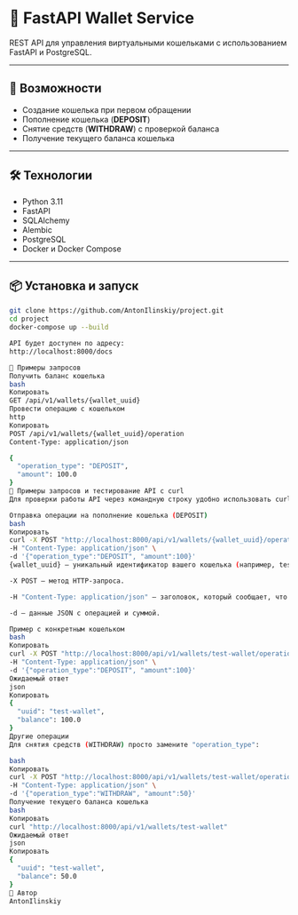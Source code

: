 # 💼 FastAPI Wallet Service

REST API для управления виртуальными кошельками с использованием FastAPI и PostgreSQL.

---

## 🚀 Возможности

- Создание кошелька при первом обращении
- Пополнение кошелька (**DEPOSIT**)
- Снятие средств (**WITHDRAW**) с проверкой баланса
- Получение текущего баланса кошелька

---

## 🛠 Технологии

- Python 3.11
- FastAPI
- SQLAlchemy
- Alembic
- PostgreSQL
- Docker и Docker Compose

---

## 📦 Установка и запуск

```bash
git clone https://github.com/AntonIlinskiy/project.git
cd project
docker-compose up --build

API будет доступен по адресу:
http://localhost:8000/docs

🔧 Примеры запросов
Получить баланс кошелька
bash
Копировать
GET /api/v1/wallets/{wallet_uuid}
Провести операцию с кошельком
http
Копировать
POST /api/v1/wallets/{wallet_uuid}/operation
Content-Type: application/json

{
  "operation_type": "DEPOSIT",
  "amount": 100.0
}
🔧 Примеры запросов и тестирование API с curl
Для проверки работы API через командную строку удобно использовать curl.

Отправка операции на пополнение кошелька (DEPOSIT)
bash
Копировать
curl -X POST "http://localhost:8000/api/v1/wallets/{wallet_uuid}/operation" \
-H "Content-Type: application/json" \
-d '{"operation_type":"DEPOSIT", "amount":100}'
{wallet_uuid} — уникальный идентификатор вашего кошелька (например, test-wallet).

-X POST — метод HTTP-запроса.

-H "Content-Type: application/json" — заголовок, который сообщает, что тело запроса в формате JSON.

-d — данные JSON с операцией и суммой.

Пример с конкретным кошельком
bash
Копировать
curl -X POST "http://localhost:8000/api/v1/wallets/test-wallet/operation" \
-H "Content-Type: application/json" \
-d '{"operation_type":"DEPOSIT", "amount":100}'
Ожидаемый ответ
json
Копировать
{
  "uuid": "test-wallet",
  "balance": 100.0
}
Другие операции
Для снятия средств (WITHDRAW) просто замените "operation_type":

bash
Копировать
curl -X POST "http://localhost:8000/api/v1/wallets/test-wallet/operation" \
-H "Content-Type: application/json" \
-d '{"operation_type":"WITHDRAW", "amount":50}'
Получение текущего баланса кошелька
bash
Копировать
curl "http://localhost:8000/api/v1/wallets/test-wallet"
Ожидаемый ответ
json
Копировать
{
  "uuid": "test-wallet",
  "balance": 50.0
}
👤 Автор
AntonIlinskiy